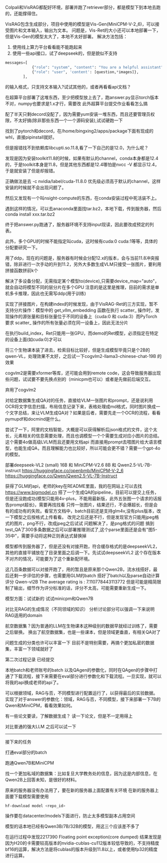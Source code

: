 Colpali和VisRAG都配好环境，部署并跑了retriever部分，都是模型下到本地去跑的，还能撑得住。

VisRAG包含生成部分，项目中使用的模型是Vis-Gen(MiniCPM-V-2_6)，可以接受图片和文本输入，输出为文本。
问题是，Vis-Ret的大小还可以本地部署一下，但是Vis-Gen的模型太大了，本地不太好部署。
解决方法包括：
1. 使用线上算力平台看看能不能跑起来
2. 使用一些api接口，试了deepseek的，但是貌似不支持
```python
messages=[
            {"role": "system", "content": "You are a helpful assistant"},
            {"role": "user", 'content': [question,*images]},
        ],
```
的输入格式，只支持文本输入?试试其他的，或者再看看api文档？


在超算平台部署了这堆东西，至少把模型放上去了，跑answer.py显示torch版本不对，numpy也要求是1.x才行，需要改
此外超算平台提交作业看看怎么搞

配了半天只剩decord没配了，因为需要yum安装一堆东西，而且还要管理员权限，不太好搞(除非那些东西一个一个源码安装),试试硬跑一下

找到了pytorch和decord，在/home/bingxing2/apps/package下面有现成的whl，直接pipinstall就好。

但是报错找不到依赖库libcupti.so.11.8,看了一下自己的是12.0，为什么呢？

发现是因为安装toolkit11.8的时候，如果有默认的channel，conda本身都是12.4的，于是toolkit本身是11.8，但是其他东西都是12.4哪怕是nvcc -V 都显示12.4，于是就安装了但是却报错。

正确做法是去 -c nvidia/label/cuda-11.8.0 优先级必须高于默认的channel，这样安装的时候就不会出现问题了。

然后又发现有一个叫nsight-compute的东西，在conda安装过程中死活装不上。

遇到这样的情况，可以去anaconda里面找tar.bz2，本地下载，传到服务器，然后conda install xxx.tar.bz2


终于把answer.py跑通了，服务器环境不支持input现读，因此要改成预定的列表。

此外，多个GPU的时候不能指定叫cuda，这时候有cuda:0 cuda:1等等，具体的分配要研究一下。

用了ddp，现在的问题是，服务器有时候会分配12.x的版本，会与当前11.8冲突报错，除非进行一次手动的升到11.2，另外大多数生成VLM只接受一张图片，要利用拼接函数拼前k个

解决了多设备分配，无需指定某个模型to(device),只需要device_map="auto"，就会自动将模型不同的层分片在多个GPU
注意的是这里是推理，目前的需求是单机多卡推理，因此也无需写ddp(用于训练)

实现了拼接图片，在构建index的时候发现，由于VisRAG-Ret的三方实现，暂不支持分片操作：模型中的 get_vllm_embedding 函数在执行 scatter_ 操作时，发现操作的源张量和目标张量位于不同的设备上（cuda:0 和 cuda:3）而PyTorch 要求 scatter_ 操作的所有张量必须在同一设备上，因此无法分片

在执行build_index，Ret只能用一张GPU，而demo的Ret模型，必须指定在特定的设备上面(如cuda:0)才可以

将三个生物课本装了进去，检索目标比较好，但是生成模型毕竟只是个2B的qwen-VL，处理效果不太好，之后试一下cogvlm2-llama3-chinese-chat-19B 的效果

cogvlm2是需要xformer等库，还可能会用到remote code，这会导致服务器出现些问题，试试要不要先换点别的（minicpm也可以）或者是先做前后端交互。


弃用了cogvlm2

对给定数据集生成QA对的任务，直接给VLM一张图片和prompt，还是说利用OCR将文字信息扫描，布局信息记录下来，表格处理成md格式，同时图片换成一个文字总结，来让VLM生成QA对？如果是后者，需要先走一个OCR的流程，看看pymupdf和docmind是什么。

尝试了一下，阿里的文档智能，大概是可以获得解析后json格式的文件，这个太长，元素相关的信息需要处理，而且也调模型一个个需要生成对应小图片的总结。这个需要4o做高级LVLM而且还要用文档api
而直接用prompt去喂图片给大语言模型，也能生成QA，而且理解能力也比较好，所以可能会更不错？需要一个gpt-4o的模型。

部署deepseek-VL2 (small) 16B 和 MiniCPM-V2.6 8B 和 Qwen2.5-VL-7B-instruct
https://huggingface.co/openbmb/MiniCPM-V-2_6
https://huggingface.co/Qwen/Qwen2.5-VL-7B-Instruct

获得了GLM的api，老师的key在README里面，我的在网站上可以去找
https://www.bigmodel.cn
搭了一个生成QA的pipeline，目前可以提交上任务，但是还没跑成功(模型只能用4v-plus，不能用最新版，此外五张图一个请求的话报告prompt超长)，需要再找找看
只传一张图片，结果还行，不会爆超长，但是会有的成功有的失败。看官方文档中，batch目前还是支持glm4v,没有plus版本，改一下模型之后按格式上传看看。
改完之后还是不行，但是发现官方只能用jpeg格式的图片，png不行，改成jpeg之后试试
问题解决了，是png格式的问题
搞到test_QA了300多条数据之后可以部署推理测试了,这个parse里面还是会有"图5-35中"，需要手动将这种正则表达式替换掉


模型都传到服务器了，但是还没有对接开跑，符合缓存格式的是deepseekVL2，其他的直接平铺放在了目录里面之后调一下。先试试deepseekVL2
这个存在版本不对齐的情况，可能要为了这个重新配环境。

这几百条数据可以对接开跑了，用的暂且是原来那个Qwen2B，流水线搭好，最后还剩一步评估的步骤，也需要用GLM的batch
搭好了batch以及parse自动计算评分
Qwen-vl2B The average rating is : 7.110778443113772
但是可能是精简限制了输出，细节作为评分标准的话，评分不太高，可能需要重新生成一下。

模型方面：试试新的
试试minicpm和Qwen7B





对比无RAG的生成情况（不同领域的知识）
分析讨论部分可以强调一下来说明RAG适用的domain

航空数据集？因为普通的LLM在生物课本这种级别的数据早就经过训练了，需要之后替换。
换出了航空数据集，也是一些课本，但是领域更垂直，有相关QA对了

问题生成的分类也许可以丰富一下
目前不是特别需要，再搞个更加私密的数据集，丰富一下领域就好了

第二次过程记录
已经提交

本地batch和老师账号的batch
以及QAgen的参数化，同时在QAgen的步骤中打通了下载流程，接下来需要在eval部分进行参数化和下载流程。一旦实现，就可以将我的api换成老师的api了。

可以根据领域，RAG与否，不同模型进行配置运行了，以获得最后的实验数据。
实现了对于answer的参数化：领域，RAG与否，不同模型，接下来部署一下7B的Qwen和MiniCPM，看看效果如何。


有一些论文要读，了解数据生成？
读一下论文，但是不一定用得上

对比普通的强大LLM
之后可以试一下

-----------
接下来的任务

打通eval部分的batch

跑通Qwen7B和MiniCPM

找一个更加私域的数据集：比如复旦大学教务处的信息，因为这是内部信息，在Qwen2B上回答未知，是很好的材料。

原来的服务器没有办法用了，要在新的服务器上面配置有关环境
在新的服务器上面要下载模型需要使用
```bash
hf-download model <repo_id>
```
操作要在datacenter/models下面进行，防止太多模型副本占用空间

模型的话本地已经有Qwen3B/7B/32B的模型，用这三个应该差不多了

在运行过程中发现2217390 Floating point exception(core dumped)
结果发现是因为H20的卡需要较高版本的nvidia-cublas-cu112版本较低导致的，不支持精度bf16的运算，解决方法是将cublas的版本升级到11.8以上，或者使用fp32的精度进行运算。